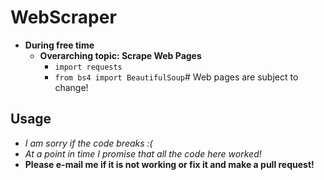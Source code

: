 # WebScraper
* **During free time**
  * **Overarching topic: Scrape Web Pages**
    * `import requests`
    * `from bs4 import BeautifulSoup`# Web pages are subject to change!

## Usage
* *I am sorry if the code breaks :(*
* *At a point in time I promise that all the code here worked!*
* **Please e-mail me if it is not working or fix it and make a pull request!**
